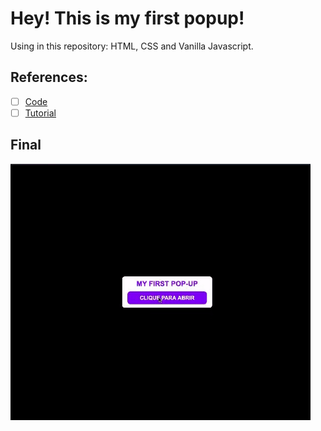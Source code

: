 # Hey! This is my first popup!

Using in this repository: HTML, CSS and Vanilla Javascript.

## References:

- [ ] [Code](https://www.dropbox.com/s/yl52vn8iwilgaxt/modal-javascript_arquivos.zip?dl=0&file_subpath=%2Fmodal-javascript_arquivos)
- [ ] [Tutorial](https://www.youtube.com/watch?v=fu-enUG2VEE)

## Final

![img](/assets/img/gif.gif)
